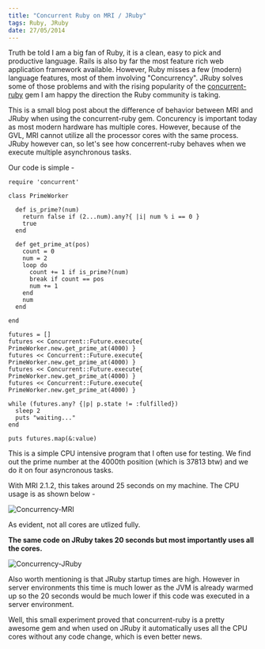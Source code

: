 ```yaml
--- 
title: "Concurrent Ruby on MRI / JRuby"
tags: Ruby, JRuby
date: 27/05/2014
---
```


Truth be told I am a big fan of Ruby, it is a clean, easy to pick and productive language. Rails is also by far the most feature rich web application framework available. However, Ruby misses a few (modern) language features, most of them involving "Concurrency". JRuby solves some of those problems and with the rising popularity of the [concurrent-ruby](https://github.com/jdantonio/concurrent-ruby/) gem I am happy the direction the Ruby community is taking.

This is a small blog post about the difference of behavior between MRI and JRuby when using the concurrent-ruby gem. Concurency is important today as most modern hardware has multiple cores. However, because of the GVL, MRI cannot utilize all the processor cores with the same process. JRuby however can, so let's see how concerrent-ruby behaves when we execute multiple asynchronous tasks.

Our code is simple -

    require 'concurrent'

    class PrimeWorker

      def is_prime?(num)
        return false if (2...num).any?{ |i| num % i == 0 }
        true
      end

      def get_prime_at(pos)
        count = 0
        num = 2
        loop do
          count += 1 if is_prime?(num)
          break if count == pos
          num += 1
        end
        num
      end

    end

    futures = []
    futures << Concurrent::Future.execute{ PrimeWorker.new.get_prime_at(4000) }
    futures << Concurrent::Future.execute{ PrimeWorker.new.get_prime_at(4000) }
    futures << Concurrent::Future.execute{ PrimeWorker.new.get_prime_at(4000) }
    futures << Concurrent::Future.execute{ PrimeWorker.new.get_prime_at(4000) }

    while (futures.any? {|p| p.state != :fulfilled})
      sleep 2
      puts "waiting..."
    end

    puts futures.map(&:value)


This is a simple CPU intensive program that I often use for testing. We find out the prime number at the 4000th position (which is 37813 btw) and we do it on four asyncronous tasks.

With MRI 2.1.2, this takes around 25 seconds on my machine. The CPU usage is as shown below -

![Concurrency-MRI](/images/conc-mri.png "Concurreny MRI")

As evident, not all cores are utlized fully.

__The same code on JRuby takes 20 seconds but most importantly uses all the cores.__

![Concurrency-JRuby](/images/conc-jruby.png "Concurreny JRuby")

Also worth mentioning is that JRuby startup times are high. However in server environments this time is much lower as the JVM is already warmed up so the 20 seconds would be much lower if this code was executed in a server environment.

Well, this small experiment proved that concurrent-ruby is a pretty awesome gem and when used on JRuby it automatically uses all the CPU cores without any code change, which is even better news.